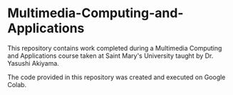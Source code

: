 # Multimedia-Computing-and-Applications
This repository contains work completed during a Multimedia Computing and Applications course taken at Saint Mary's University taught by Dr. Yasushi Akiyama.

The code provided in this repository was created and executed on Google Colab.
